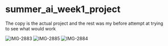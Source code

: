# summer_ai_week1_project

The copy is the actual project and the rest was my before attempt at trying to see what would work

![IMG-2883](https://github.com/Autumn-Fykes/summer_ai_week1_project/assets/137826366/432bf01b-215c-4513-8349-4dbab5714558)
![IMG-2885](https://github.com/Autumn-Fykes/summer_ai_week1_project/assets/137826366/572c9e81-5ebc-4808-ba77-2b662d666690)
![IMG-2884](https://github.com/Autumn-Fykes/summer_ai_week1_project/assets/137826366/c7eb7bb1-7331-4c28-a67d-a2e4dceaa0eb)

